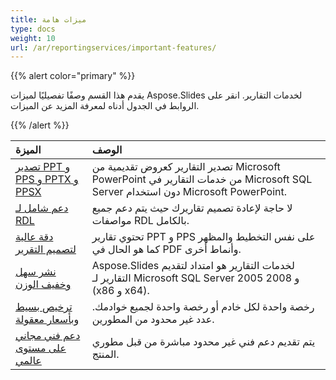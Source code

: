 ```yaml
---
title: ميزات هامة
type: docs
weight: 10
url: /ar/reportingservices/important-features/
---
```


{{% alert color="primary" %}} 

يقدم هذا القسم وصفًا تفصيليًا لميزات Aspose.Slides لخدمات التقارير. انقر على الروابط في الجدول أدناه لمعرفة المزيد عن الميزات. 

{{% /alert %}} 

|**الميزة** |**الوصف** |
| :- | :- |
|[تصدير PPT و PPS و PPTX و PPSX](/slides/ar/reportingservices/ppt-2c-pps-2c-pptx-and-ppsx-export/)|تصدير التقارير كعروض تقديمية من Microsoft PowerPoint من خدمات التقارير في Microsoft SQL Server دون استخدام Microsoft PowerPoint. |
|[دعم شامل لـ RDL](/slides/ar/reportingservices/comprehensive-rdl-support/)|لا حاجة لإعادة تصميم تقاريرك حيث يتم دعم جميع مواصفات RDL بالكامل. |
|[دقة عالية لتصميم التقرير](/slides/ar/reportingservices/high-fidelity-to-the-report-design/)|تحتوي تقارير PPT و PPS على نفس التخطيط والمظهر كما هو الحال في PDF وأنماط أخرى. |
|[نشر سهل وخفيف الوزن](/slides/ar/reportingservices/easy-and-lightweight-deployment/)|Aspose.Slides لخدمات التقارير هو امتداد لتقديم التقارير لـ Microsoft SQL Server 2005 و 2008 (x86 و x64). |
|[ترخيص بسيط وبأسعار معقولة](/slides/ar/reportingservices/simple-and-affordable-licensing/)|رخصة واحدة لكل خادم أو رخصة واحدة لجميع خوادمك. عدد غير محدود من المطورين. |
|[دعم فني مجاني على مستوى عالمي](/slides/ar/reportingservices/world-class-free-technical-support/)|يتم تقديم دعم فني غير محدود مباشرة من قبل مطوري المنتج. |